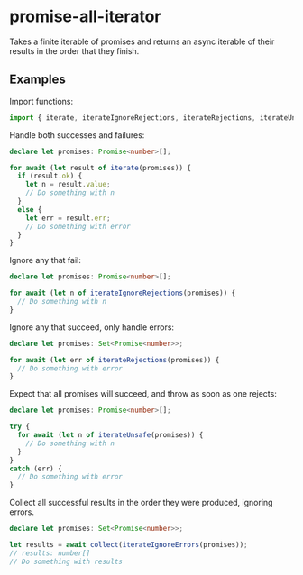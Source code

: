 # promise-all-iterator
Takes a finite iterable of promises and returns an async iterable of their results in the order that they finish.

## Examples
Import functions:
```ts
import { iterate, iterateIgnoreRejections, iterateRejections, iterateUnsafe, collect } from 'promise-all-iterator';
```

Handle both successes and failures:
```ts
declare let promises: Promise<number>[];

for await (let result of iterate(promises)) {
  if (result.ok) {
    let n = result.value;
    // Do something with n
  }
  else {
    let err = result.err;
    // Do something with error
  }
}
```

Ignore any that fail:
```ts
declare let promises: Promise<number>[];

for await (let n of iterateIgnoreRejections(promises)) {
  // Do something with n
}
```

Ignore any that succeed, only handle errors:
```ts
declare let promises: Set<Promise<number>>;

for await (let err of iterateRejections(promises)) {
  // Do something with error
}
```

Expect that all promises will succeed, and throw as soon as one rejects:
```ts
declare let promises: Promise<number>[];

try {
  for await (let n of iterateUnsafe(promises)) {
    // Do something with n
  }
}
catch (err) {
  // Do something with error
}
```

Collect all successful results in the order they were produced, ignoring errors.
```ts
declare let promises: Set<Promise<number>>;

let results = await collect(iterateIgnoreErrors(promises));
// results: number[]
// Do something with results
```
